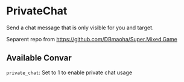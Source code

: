 # PrivateChat

Send a chat message that is only visible for you and target.

Separent repo from https://github.com/DBmaoha/Super.Mixed.Game

## Available Convar

`private_chat`: Set to 1 to enable private chat usage
